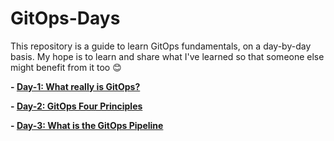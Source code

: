 # GitOps-Days
This repository is a guide to learn GitOps fundamentals, on a day-by-day basis. My hope is to learn and share what I've learned so that someone else might benefit from it too 😊

**- [Day-1: What really is GitOps?](https://github.com/ahmedmuhi/GitOps-Days/blob/main/Day-1-What-really-is-GitOps.md)**

**- [Day-2: GitOps Four Principles](https://github.com/ahmedmuhi/GitOps-Days/blob/main/Day-2-GitOps-Four-Principles.md)**

**- [Day-3: What is the GitOps Pipeline](https://github.com/ahmedmuhi/GitOps-Days/blob/main/Day-3-What-is-the-GitOps-Pipeline.md)**